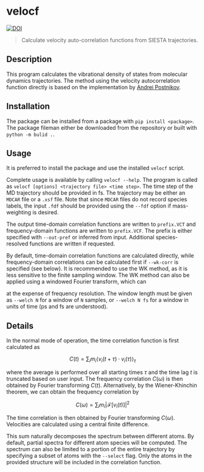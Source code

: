 # velocf

[![DOI](https://zenodo.org/badge/507150770.svg)](https://zenodo.org/doi/10.5281/zenodo.11497902)

> Calculate velocity auto-correlation functions from SIESTA trajectories.

## Description

This program calculates the vibrational density of states from molecular dynamics trajectories.
The method using the velocity autocorrelation function directly is based on the implementation
by [Andrei Postnikov](https://www.home.uni-osnabrueck.de/apostnik/download.html).


## Installation

The package can be installed from a package with `pip install <package>`.
The package fileman either be downloaded from the repository or built with `python -m bulid .`.


## Usage

It is preferred to install the package and use the installed `velocf` script.

Complete usage is available by calling `velocf --help`. The program is called as
`velocf [options] <trajectory file> <time step>`.
The time step of the MD trajectory should be provided in fs. The trajectory may be either
an `MDCAR` file or a `.xsf` file.
Note that since `MDCAR` files do not record species labels, the input `.fdf` should be
provided using the `--fdf` option if mass-weighting is desired.

The output time-domain correlation functions are written to `prefix.VCT` and frequency-domain
functions are written to `prefix.VCF`.
The prefix is either specified  with `--out-pref` or inferred from input.
Additional species-resolved functions are written if requested.

By default, time-domain correlation functions are calculated directly, while frequency-domain
correlations can be calculated first if `--wk-corr` is specified (see below). It is recommended
to use the WK method, as it is less sensitive to the finite sampling window.
The WK method can also be applied using a windowed Fourier transform, which can

at the expense of frequency resolution.
The window length must be given as `--welch N` for a window of `N` samples, or `--welch N fs`
for a window in units of time (ps and fs are understood).


## Details

In the normal mode of operation, the time correlation function is first calculated as

$$C(t) = \sum_i m_i \left\langle v_i(t+\tau) \cdot v_i(\tau) \right\rangle_{\tau}$$

where the average is performed over all starting times $\tau$ and the time lag $t$ is truncated
based on user input. The frequency correlation $C(\omega)$ is then obtained by Fourier
transforming $C(t)$. Alternatively, by the Wiener-Khinchin theorem, we can obtain the frequency
correlation by

$$C(\omega) = \sum_i m_i | \mathcal{F}[ v_i(t) ]|^2$$

The time correlation is then obtained by Fourier transforming $C(\omega)$.
Velocities are calculated using a central finite difference.

This sum naturally decomposes the spectrum between different atoms.
By default, partial spectra for different atom species will be computed.
The spectrum can also be limited to a portion of the entire trajectory by specifying
a subset of atoms with the `--select` flag. Only the atoms in the provided structure will
be included in the correlation function.
